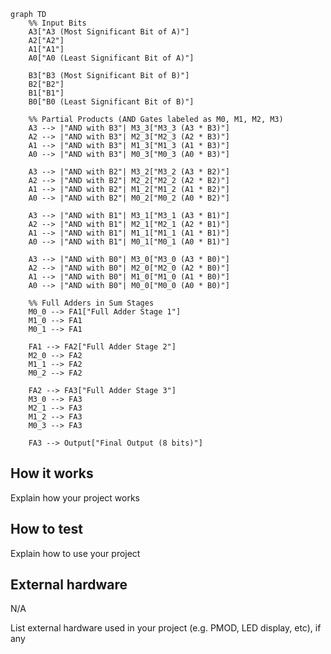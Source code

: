 <!---

This file is used to generate your project datasheet. Please fill in the information below and delete any unused
sections.

You can also include images in this folder and reference them in the markdown. Each image must be less than
512 kb in size, and the combined size of all images must be less than 1 MB.
-->




```mermaid
graph TD
    %% Input Bits
    A3["A3 (Most Significant Bit of A)"]
    A2["A2"]
    A1["A1"]
    A0["A0 (Least Significant Bit of A)"]

    B3["B3 (Most Significant Bit of B)"]
    B2["B2"]
    B1["B1"]
    B0["B0 (Least Significant Bit of B)"]

    %% Partial Products (AND Gates labeled as M0, M1, M2, M3)
    A3 --> |"AND with B3"| M3_3["M3_3 (A3 * B3)"]
    A2 --> |"AND with B3"| M2_3["M2_3 (A2 * B3)"]
    A1 --> |"AND with B3"| M1_3["M1_3 (A1 * B3)"]
    A0 --> |"AND with B3"| M0_3["M0_3 (A0 * B3)"]

    A3 --> |"AND with B2"| M3_2["M3_2 (A3 * B2)"]
    A2 --> |"AND with B2"| M2_2["M2_2 (A2 * B2)"]
    A1 --> |"AND with B2"| M1_2["M1_2 (A1 * B2)"]
    A0 --> |"AND with B2"| M0_2["M0_2 (A0 * B2)"]

    A3 --> |"AND with B1"| M3_1["M3_1 (A3 * B1)"]
    A2 --> |"AND with B1"| M2_1["M2_1 (A2 * B1)"]
    A1 --> |"AND with B1"| M1_1["M1_1 (A1 * B1)"]
    A0 --> |"AND with B1"| M0_1["M0_1 (A0 * B1)"]

    A3 --> |"AND with B0"| M3_0["M3_0 (A3 * B0)"]
    A2 --> |"AND with B0"| M2_0["M2_0 (A2 * B0)"]
    A1 --> |"AND with B0"| M1_0["M1_0 (A1 * B0)"]
    A0 --> |"AND with B0"| M0_0["M0_0 (A0 * B0)"]

    %% Full Adders in Sum Stages
    M0_0 --> FA1["Full Adder Stage 1"]
    M1_0 --> FA1
    M0_1 --> FA1

    FA1 --> FA2["Full Adder Stage 2"]
    M2_0 --> FA2
    M1_1 --> FA2
    M0_2 --> FA2

    FA2 --> FA3["Full Adder Stage 3"]
    M3_0 --> FA3
    M2_1 --> FA3
    M1_2 --> FA3
    M0_3 --> FA3

    FA3 --> Output["Final Output (8 bits)"]

```























## How it works

Explain how your project works

## How to test

Explain how to use your project

## External hardware
N/A

List external hardware used in your project (e.g. PMOD, LED display, etc), if any
